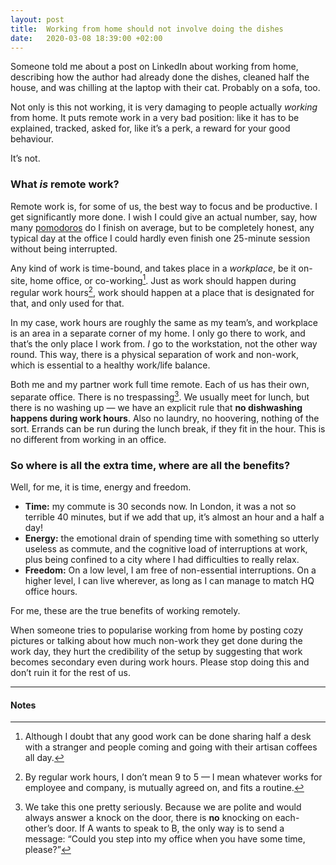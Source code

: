 ```yaml
---
layout: post
title:  Working from home should not involve doing the dishes
date:   2020-03-08 18:39:00 +02:00
---
```


Someone told me about a post on LinkedIn about working from home, describing how the author had already done the dishes, cleaned half the house, and was chilling at the laptop with their cat. Probably on a sofa, too.

Not only is this not working, it is very damaging to people actually _working_ from home. It puts remote work in a very bad position: like it has to be explained, tracked, asked for, like it’s a perk, a reward for your good behaviour.

It’s not.

### What _is_ remote work?

Remote work is, for some of us, the best way to focus and be productive. I get significantly more done. I wish I could give an actual number, say, how many [pomodoros](https://en.wikipedia.org/wiki/Pomodoro_Technique) do I finish on average, but to be completely honest, any typical day at the office I could hardly even finish one 25-minute session without being interrupted.

Any kind of work is time-bound, and takes place in a _workplace_, be it on-site, home office, or co-working[^1]. Just as work should happen during regular work hours[^2], work should happen at a place that is designated for that, and only used for that.

In my case, work hours are roughly the same as my team’s, and workplace is an area in a separate corner of my home. I only go there to work, and that’s the only place I work from. _I_ go to the workstation, not the other way round. This way, there is a physical separation of work and non-work, which is essential to a healthy work/life balance.

Both me and my partner work full time remote. Each of us has their own, separate office. There is no trespassing[^3]. We usually meet for lunch, but there is no washing up — we have an explicit rule that __no dishwashing happens during work hours__. Also no laundry, no hoovering, nothing of the sort. Errands can be run during the lunch break, if they fit in the hour. This is no different from working in an office.

### So where is all the extra time, where are all the benefits?

Well, for me, it is time, energy and freedom.

- __Time:__ my commute is 30 seconds now. In London, it was a not so terrible 40 minutes, but if we add that up, it’s almost an hour and a half a day!
- __Energy:__ the emotional drain of spending time with something so utterly useless as commute, and the cognitive load of interruptions at work, plus being confined to a city where I had difficulties to really relax.
- __Freedom:__ On a low level, I am free of non-essential interruptions. On a higher level, I can live wherever, as long as I can manage to match HQ office hours.

For me, these are the true benefits of working remotely.

When someone tries to popularise working from home by posting cozy pictures or talking about how much non-work they get done during the work day, they hurt the credibility of the setup by suggesting that work becomes secondary even during work hours. Please stop doing this and don’t ruin it for the rest of us.

---
#### Notes

[^1]: Although I doubt that any good work can be done sharing half a desk with a stranger and people coming and going with their artisan coffees all day.
[^2]: By regular work hours, I don’t mean 9 to 5 — I mean whatever works for employee and company, is mutually agreed on, and fits a routine.
[^3]: We take this one pretty seriously. Because we are polite and would always answer a knock on the door, there is __no__ knocking on each-other’s door. If A wants to speak to B, the only way is to send a message: “Could you step into my office when you have some time, please?”
